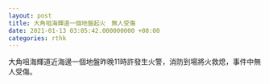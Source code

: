 ```yaml
---
layout: post
title: 大角咀海輝道一個地盤起火　無人受傷
date: 2021-01-13 03:05:42.000000000 +08:00
categories: rthk
---
```


大角咀海輝道近海邊一個地盤昨晚11時許發生火警，消防到場將火救熄，事件中無人受傷。
